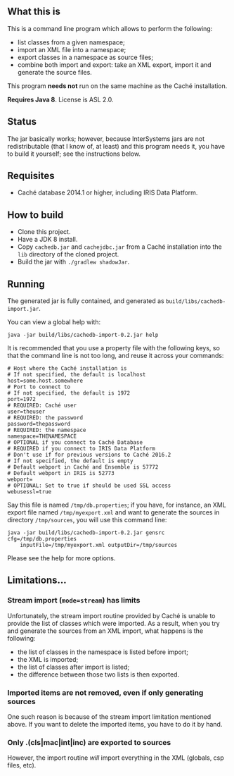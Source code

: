 ## What this is

This is a command line program which allows to perform the following:

* list classes from a given namespace;
* import an XML file into a namespace;
* export classes in a namespace as source files;
* combine both import and export: take an XML export, import it and generate the
  source files.

This program **needs not** run on the same machine as the Caché installation.

**Requires Java 8**. License is ASL 2.0.

## Status

The jar basically works; however, because InterSystems jars are not 
redistributable (that I know of, at least) and this program needs it, you have
to build it yourself; see the instructions below.

## Requisites

* Caché database 2014.1 or higher, including IRIS Data Platform.

## How to build

* Clone this project.
* Have a JDK 8 install.
* Copy `cachedb.jar` and `cachejdbc.jar` from a Caché installation into the
  `lib` directory of the cloned project.
* Build the jar with `./gradlew shadowJar`.

## Running

The generated jar is fully contained, and generated as 
`build/libs/cachedb-import.jar`.

You can view a global help with:

```
java -jar build/libs/cachedb-import-0.2.jar help
```

It is recommended that you use a property file with the following keys, so that
the command line is not too long, and reuse it across your commands:


```
# Host where the Caché installation is
# If not specified, the default is localhost
host=some.host.somewhere
# Port to connect to
# If not specified, the default is 1972
port=1972
# REQUIRED: Caché user
user=theuser
# REQUIRED: the password
password=thepassword
# REQUIRED: the namespace
namespace=THENAMESPACE
# OPTIONAL if you connect to Caché Database
# REQUIRED if you connect to IRIS Data Platform
# Don't use if for previous versions to Caché 2016.2
# If not specified, the default is empty
# Default webport in Caché and Ensemble is 57772
# Default webport in IRIS is 52773
webport=
# OPTIONAL: Set to true if should be used SSL access
webusessl=true
```

Say this file is named `/tmp/db.properties`; if you have, for instance, an XML
export file named `/tmp/myexport.xml` and want to generate the sources in
directory `/tmp/sources`, you will use this command line:

```
java -jar build/libs/cachedb-import-0.2.jar gensrc cfg=/tmp/db.properties
    inputFile=/tmp/myexport.xml outputDir=/tmp/sources
```

Please see the help for more options.

## Limitations...

### Stream import (`mode=stream`) has limits

Unfortunately, the stream import routine provided by Caché is unable to provide
the list of classes which were imported. As a result, when you try and generate
the sources from an XML import, what happens is the following:

* the list of classes in the namespace is listed before import;
* the XML is imported;
* the list of classes after import is listed;
* the difference between those two lists is then exported.

### Imported items are not removed, even if only generating sources

One such reason is because of the stream import limitation mentioned above. If
you want to delete the imported items, you have to do it by hand.

### Only .(cls|mac|int|inc) are exported to sources

However, the import routine _will_ import everything in the XML (globals,
csp files, etc).


